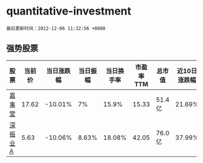 # quantitative-investment

`最后更新时间：2022-12-06 11:32:56 +0800`

## 强势股票

|股票|当前价|当日涨跌幅|当日振幅|当日换手率|市盈率TTM|总市值|近10日涨跌幅|
|----|----|----|----|----|----|----|----|
|[嘉事堂](https://xueqiu.com/S/SZ002462)|17.62|-10.01%|7%|15.9%|15.33|51.4亿|21.69%|
|[深振业A](https://xueqiu.com/S/SZ000006)|5.63|-10.06%|8.63%|18.08%|42.05|76.0亿|37.99%|
